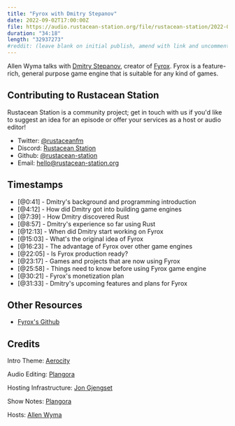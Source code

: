 ```yaml
---
title: "Fyrox with Dmitry Stepanov"
date: 2022-09-02T17:00:00Z
file: https://audio.rustacean-station.org/file/rustacean-station/2022-09-02-dmitry-stepanov.mp3
duration: "34:18"
length: "32937273"
#reddit: (leave blank on initial publish, amend with link and uncomment this line after Reddit thread has been posted)
---
```

Allen Wyma talks with [Dmitry Stepanov](https://github.com/mrDIMAS), creator of [Fyrox](https://fyrox.rs/). Fyrox is a feature-rich, general purpose game engine that is suitable for any kind of games.

## Contributing to Rustacean Station

Rustacean Station is a community project; get in touch with us if you'd like to suggest an idea for an episode or offer your services as a host or audio editor!

- Twitter: [@rustaceanfm](https://twitter.com/rustaceanfm)
- Discord: [Rustacean Station](https://discord.gg/cHc3Gyc)
- Github: [@rustacean-station](https://github.com/rustacean-station/)
- Email: [hello@rustacean-station.org](mailto:hello@rustacean-station.org)

## Timestamps 
- [@0:41] - Dmitry's background and programming introduction
- [@4:12] - How did Dmitry got into building game engines
- [@7:39] - How Dmitry discovered Rust
- [@8:57] - Dmitry's experience so far using Rust
- [@12:13] - When did Dmitry start working on Fyrox
- [@15:03] - What's the original idea of Fyrox
- [@16:23] - The advantage of Fyrox over other game engines
- [@22:05] - Is Fyrox production ready?
- [@23:17] - Games and projects that are now using Fyrox
- [@25:58] - Things need to know before using Fyrox game engine
- [@30:21] - Fyrox's monetization plan
- [@31:33] - Dmitry's upcoming features and plans for Fyrox 

## Other Resources
- [Fyrox's Github](https://github.com/FyroxEngine/Fyrox)

## Credits
Intro Theme: [Aerocity](https://twitter.com/AerocityMusic)

Audio Editing: [Plangora](https://twitter.com/plangora)

Hosting Infrastructure: [Jon Gjengset](https://twitter.com/jonhoo/)

Show Notes: [Plangora](https://twitter.com/plangora)

Hosts: [Allen Wyma](https://twitter.com/allenwyma)
